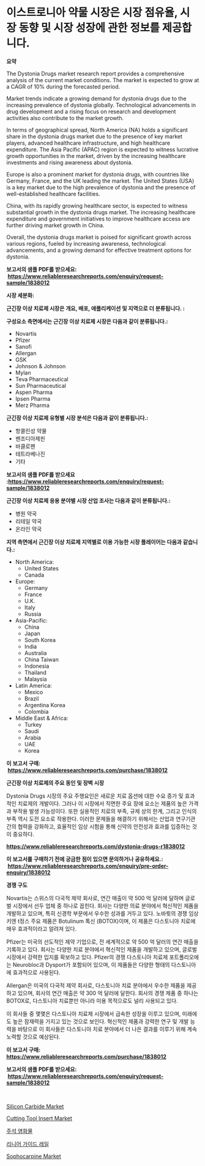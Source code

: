 <p><h1>이스트로니아 약물 시장은 시장 점유율, 시장 동향 및 시장 성장에 관한 정보를 제공합니다.</h1></p><p><strong>요약</strong></p>
<p><p>The Dystonia Drugs market research report provides a comprehensive analysis of the current market conditions. The market is expected to grow at a CAGR of 10% during the forecasted period. </p><p>Market trends indicate a growing demand for dystonia drugs due to the increasing prevalence of dystonia globally. Technological advancements in drug development and a rising focus on research and development activities also contribute to the market growth.</p><p>In terms of geographical spread, North America (NA) holds a significant share in the dystonia drugs market due to the presence of key market players, advanced healthcare infrastructure, and high healthcare expenditure. The Asia Pacific (APAC) region is expected to witness lucrative growth opportunities in the market, driven by the increasing healthcare investments and rising awareness about dystonia.</p><p>Europe is also a prominent market for dystonia drugs, with countries like Germany, France, and the UK leading the market. The United States (USA) is a key market due to the high prevalence of dystonia and the presence of well-established healthcare facilities.</p><p>China, with its rapidly growing healthcare sector, is expected to witness substantial growth in the dystonia drugs market. The increasing healthcare expenditure and government initiatives to improve healthcare access are further driving market growth in China.</p><p>Overall, the dystonia drugs market is poised for significant growth across various regions, fueled by increasing awareness, technological advancements, and a growing demand for effective treatment options for dystonia.</p></p>
<p><strong>보고서의 샘플 PDF를 받으세요: &nbsp;<a href="https://www.reliableresearchreports.com/enquiry/request-sample/1838012">https://www.reliableresearchreports.com/enquiry/request-sample/1838012</a></strong></p>
<p><strong>시장 세분화:</strong></p>
<p><strong> 근긴장 이상 치료제 시장은 개요, 배포, 애플리케이션 및 지역으로 더 분류됩니다. :</strong></p>
<p><strong>구성요소 측면에서는 근긴장 이상 치료제 시장은 다음과 같이 분류됩니다.:</strong></p>
<p><ul><li>Novartis</li><li>Pfizer</li><li>Sanofi</li><li>Allergan</li><li>GSK</li><li>Johnson & Johnson</li><li>Mylan</li><li>Teva Pharmaceutical</li><li>Sun Pharmaceutical</li><li>Aspen Pharma</li><li>Ipsen Pharma</li><li>Merz Pharma</li></ul></p>
<p><strong> 근긴장 이상 치료제 유형별 시장 분석은 다음과 같이 분류됩니다.:</strong></p>
<p><ul><li>항콜린성 약물</li><li>벤조디아제핀</li><li>바클로펜</li><li>테트라베나진</li><li>기타</li></ul></p>
<p><strong>보고서의 샘플 PDF를 받으세요 :<a href="https://www.reliableresearchreports.com/enquiry/request-sample/1838012">https://www.reliableresearchreports.com/enquiry/request-sample/1838012</a></strong></p>
<p><strong> 근긴장 이상 치료제 응용 분야별 시장 산업 조사는 다음과 같이 분류됩니다.:</strong></p>
<p><ul><li>병원 약국</li><li>리테일 약국</li><li>온라인 약국</li></ul></p>
<p><strong>지역 측면에서 근긴장 이상 치료제 지역별로 이용 가능한 시장 플레이어는 다음과 같습니다.:</strong></p>
<p><ul>
    <li>
        North America:
        <ul>
            <li>United States</li>
            <li>Canada</li>
        </ul>
    </li>
    <li>
        Europe:
        <ul>
            <li>Germany</li>
            <li>France</li>
            <li>U.K.</li>
            <li>Italy</li>
            <li>Russia</li>
        </ul>
    </li>
    <li>
        Asia-Pacific:
        <ul>
            <li>China</li>
            <li>Japan</li>
            <li>South Korea</li>
            <li>India</li>
            <li>Australia</li>
            <li>China Taiwan</li>
            <li>Indonesia</li>
            <li>Thailand</li>
            <li>Malaysia</li>
        </ul>
    </li>
    <li>
        Latin America:
        <ul>
            <li>Mexico</li>
            <li>Brazil</li>
            <li>Argentina Korea</li>
            <li>Colombia</li>
        </ul>
    </li>
    <li>
        Middle East & Africa:
        <ul>
            <li>Turkey</li>
            <li>Saudi</li>
            <li>Arabia</li>
            <li>UAE</li>
            <li>Korea</li>
        </ul>
    </li>
    </ul></p>
<p><strong>이 보고서 구매: &nbsp;<a href="https://www.reliableresearchreports.com/purchase/1838012">https://www.reliableresearchreports.com/purchase/1838012</a></strong></p>
<p><strong>근긴장 이상 치료제의 주요 동인 및 장벽 시장</strong></p>
<p><p>Dystonia Drugs 시장의 주요 주행요인은 새로운 치료 옵션에 대한 수요 증가 및 효과적인 치료제의 개발이다. 그러나 이 시장에서 직면한 주요 장애 요소는 제품의 높은 가격과 부작용 발생 가능성이다. 또한 실용적인 치료의 부족, 규제 상의 한계, 그리고 인식의 부족 역시 도전 요소로 작용한다. 이러한 문제들을 해결하기 위해서는 산업과 연구기관 간의 협력을 강화하고, 효율적인 임상 시험을 통해 신약의 안전성과 효과를 입증하는 것이 중요하다.</p></p>
<p><strong><a href="https://www.reliableresearchreports.com/dystonia-drugs-r1838012">https://www.reliableresearchreports.com/dystonia-drugs-r1838012</a></strong></p>
<p><strong>이 보고서를 구매하기 전에 궁금한 점이 있으면 문의하거나 공유하세요.: &nbsp;<a href="https://www.reliableresearchreports.com/enquiry/pre-order-enquiry/1838012">https://www.reliableresearchreports.com/enquiry/pre-order-enquiry/1838012</a></strong></p>
<p><strong>경쟁 구도</strong></p>
<p><p>Novartis는 스위스의 다국적 제약 회사로, 연간 매출이 약 500 억 달러에 달하며 글로벌 시장에서 선두 업체 중 하나로 꼽힌다. 회사는 다양한 의료 분야에서 혁신적인 제품을 개발하고 있으며, 특히 신경학 부문에서 우수한 성과를 거두고 있다. 노바륏의 경쟁 임상 키엔 t정스 주요 제품은 Botulinum 톡신 (BOTOX)이며, 이 제품은 다스토니아 치료에 매우 효과적이라고 알려져 있다.</p><p>Pfizer는 미국의 선도적인 제약 기업으로, 전 세계적으로 약 500 억 달러의 연간 매출을 기록하고 있다. 회사는 다양한 치료 분야에서 혁신적인 제품을 개발하고 있으며, 글로벌 시장에서 강력한 입지를 확보하고 있다. Pfizer의 경쟁 다스토니아 치료제 포트폴리오에는 Neurobloc과 Dysport가 포함되어 있으며, 이 제품들은 다양한 형태의 다스토니아에 효과적으로 사용된다.</p><p>Allergan은 미국의 다국적 제약 회사로, 다스토니아 치료 분야에서 우수한 제품을 제공하고 있으며, 회사의 연간 매출은 약 300 억 달러에 달한다. 회사의 경쟁 제품 중 하나는 BOTOX로, 다스토니아 치료뿐만 아니라 미용 목적으로도 널리 사용되고 있다.</p><p>이 회사들 중 몇몇은 다스토니아 치료제 시장에서 급속한 성장을 이루고 있으며, 미래에도 높은 잠재력을 가지고 있는 것으로 보인다. 혁신적인 제품과 강력한 연구 및 개발 능력을 바탕으로 이 회사들은 다스토니아 치료 분야에서 더 나은 결과를 이루기 위해 계속 노력할 것으로 예상된다.</p></p>
<p><strong>이 보고서 구매: &nbsp; <a href="https://www.reliableresearchreports.com/purchase/1838012">https://www.reliableresearchreports.com/purchase/1838012</a></strong></p>
<p><strong>보고서의 샘플 PDF를 받으세요: &nbsp;<a href="https://www.reliableresearchreports.com/enquiry/request-sample/1838012">https://www.reliableresearchreports.com/enquiry/request-sample/1838012</a></strong><strong></strong></p>
<p>&nbsp;</p>
<p><p><a href="https://www.linkedin.com/pulse/silicon-carbide-market-size-growth-forecast-from-2024-2031-a1yqe?trackingId=aZcaaU6V%2F1UfM5u4%2FeZB4A%3D%3D">Silicon Carbide Market</a></p><p><a href="https://view.publitas.com/reportprime-1/cutting-tool-insert-market-comprehensive-assessment-by-type-application-and-geography/">Cutting Tool Insert Market</a></p><p><a href="https://github.com/hxzi07639916/Market-Research-Report-List-1/blob/main/739128021268.md">주석 염화물</a></p><p><a href="https://github.com/Hubertstyenger6685/Market-Research-Report-List-1/blob/main/607842621269.md">리니어 가이드 레일</a></p><p><a href="https://issuu.com/reportprime-2/docs/sophocarpine-market-size-2030.pptx">Sophocarpine Market</a></p></p>